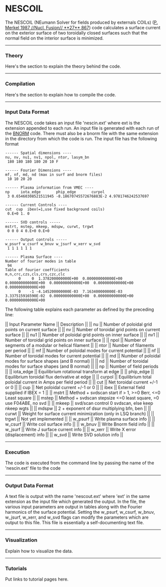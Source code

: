 NESCOIL
=======

The NESCOIL (NEumann Solver for fields produced by externals COILs)
([P. Merkel 1987 //Nucl. Fusion// \*\*27\*\* 867](http://dx.doi.org/10.1088/0029-5515/27/5/018))
code calculates a surface current on the exterior surface of two
toroidally closed surfaces such that the normal field on the interior
surface is minimized.

------------------------------------------------------------------------

### Theory

Here\'s the section to explain the theory behind the code.

------------------------------------------------------------------------

### Compilation

Here\'s the section to explain how to compile the code.

------------------------------------------------------------------------

### Input Data Format

The NESCOIL code takes an input file \'nescin.ext\' where ext is the
extension appended to each run. An input file is generated with each run
of the [BNORM](BNORM) code. There must also be a bnorm file with the
same extension in the directory from which the code is run. The input
file has the following format

    ------ Spatial dimensions ----
    nu, nv, nu1, nv1, npol, ntor, lasym_bn
     180 180 180 180 20 10 F

    ------ Fourier Dimensions ----
    mf, nf, md, nd (max in surf and bnorm files)
     10 10 20 20

    ------ Plasma information from VMEC ----
    np     iota_edge       phip_edge       curpol
     3 0.65460308521511945 -8.18670745572676883E-2 4.9781746242537697

    ------ Current Controls ----
    cut  cup  ibex(=1,use fixed background coils)
     0.E+0 1. 0

    ------ SVD controls -----
    mstrt, mstep, mkeep, mdspw, curwt, trgwt
     0 0 0 4 0.E+0 0.E+0

    ------ Output controls -----
    w_psurf w_csurf w_bnuv w_jsurf w_xerr w_svd
     1 1 1 1 1 1

    ------ Plasma Surface ----
    Number of fourier modes in table
     94
    Table of fourier coefficients
    m,n,crc,czs,cls,crs,czc,clc
          0     0  1.378200000000E+00  0.000000000000E+00  0.000000000000E+00  0.000000000000E+00  0.000000000000E+00  0.000000000000E+00
          0    -1 -4.145200000000E-03  7.163400000000E-03  3.337515916590E-02  0.000000000000E+00  0.000000000000E+00  0.000000000000E+00

The following table explains each parameter as defined by the preceding
line:

\|\| Input Parameter Name \|\| Description \|\| \|\| nu \|\| Number of
poloidal grid points on current surface \|\| \|\| nv \|\| Number of
toroidal grid points on current surface \|\| \|\| nu1 \|\| Number of
poloidal grid points on inner surface \|\| \|\| nv1 \|\| Number of
toroidal grid points on inner surface \|\| \|\| npol \|\| Number of
segments of a modular or helical filament \|\| \|\| ntor \|\| Number of
filaments per period \|\| \|\| mf \|\| Number of poloidal modes for
current potential \|\| \|\| nf \|\| Number of toroidal modes for current
potential \|\| \|\| md \|\| Number of poloidal modes for surface shapes
(and B normal) \|\| \|\| nd \|\| Number of toroidal modes for surface
shapes (and B normal) \|\| \|\| np \|\| Number of field periods \|\|
\|\| iota\_edge \|\| Equilibrium rotational transform at edge \|\| \|\|
phip\_edge \|\| Equilibrium toroidal flux derivative at edge \|\| \|\|
curpol \|\| Equilibrium total poloidal current in Amps per field period
\|\| \|\| cut \|\| Net toroidal current +/-1 or 0 \|\| \|\| cup \|\| Net
poloidal current +/-1 or 0 \|\| \|\| ibex \|\| External field supplied
if IBEX = 1 \|\| \|\| mstrt \|\| Method + svdscan start if \> 1, \>=0
Berr, \<=0 Least square \|\| \|\| mstep \|\| Method + svdscan stepsize
\<=0 least square, =0 use F04ABE, no svd \|\| \|\| mkeep \|\| svd/scan
control 0 svdscan, else keep nkeep wgts \|\| \|\| mdspw \|\| 2 +
exponent of dsur multiplying bfn, ben \|\| \|\| curwt \|\| Weight for
surface current minimization (only in LSQ branch) \|\| \|\| trgwt \|\|
Not yet implemented \|\| \|\| w\_psurf \|\| Write plasma surface info
\|\| \|\| w\_csurf \|\| Write coil surface info \|\| \|\| w\_bnuv \|\|
Write Bnorm field info \|\| \|\| w\_jsurf \|\| Write J surface current
info \|\| \|\| w\_xerr \|\| Write X error (displacement) info \|\| \|\|
w\_svd \|\| Write SVD solution info \|\|

------------------------------------------------------------------------

### Execution

The code is executed from the command line by passing the name of the
\'nescin.ext\' file to the code

------------------------------------------------------------------------

### Output Data Format

A text file is output with the name \'nescout.ext\' where \'ext\' in the
same extension as the input file which generated the output. In the
file, the various input parameters are output in tables along with the
Fourier harmonics of the surface potential. Setting the w\_psurf,
w\_csurf, w\_bnuv, w\_jsurf, w\_xerr, and w\_svd flags can modify the
parameters which are output to this file. This file is essentially a
self-documenting text file.

------------------------------------------------------------------------

### Visualization

Explain how to visualize the data.

------------------------------------------------------------------------

### Tutorials

Put links to tutorial pages here.

